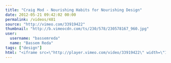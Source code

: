 ```yaml
---
title: "Craig Mod - Nourishing Habits for Nourishing Design"
date: 2012-05-21 09:42:02 00:00
permalink: /videos/481
source: "http://vimeo.com/33919422"
thumbnail: "http://b.vimeocdn.com/ts/230/578/230578167_960.jpg"
user:
  username: "bassemreda"
  name: "Bassem Reda"
tags: ["design"]
html: "<iframe src=\"http://player.vimeo.com/video/33919422\" width=\"1280\" height=\"720\" frameborder=\"0\" webkitallowfullscreen mozallowfullscreen allowfullscreen></iframe>"
---
```


